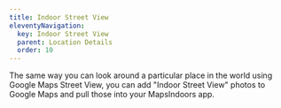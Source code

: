 ```yaml
---
title: Indoor Street View
eleventyNavigation:
  key: Indoor Street View
  parent: Location Details
  order: 10
---
```


The same way you can look around a particular place in the world using Google Maps Street View, you can add "Indoor Street View" photos to Google Maps and pull those into your MapsIndoors app.
